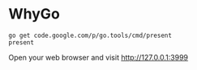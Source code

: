 WhyGo
==

```
go get code.google.com/p/go.tools/cmd/present
present
```
Open your web browser and visit http://127.0.0.1:3999
